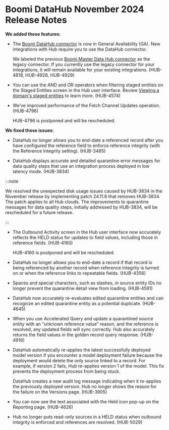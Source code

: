 #  Boomi DataHub November 2024 Release Notes

<head>
  <meta name="guidename" content="Release Notes"/>
  <meta name="context" content="GUID-53b2c450-837d-4e06-860a-c0ad15cb50a1"/>
</head>

**We added these features:**

- The [Boomi DataHub connector](/docs/Atomsphere/Integration/Connectors/int-Boomi_Data_Hub_connector.md) is now in General Availability (GA). New integrations with Hub require you to use the DataHub connector. 

  We labeled the previous [Boomi Master Data Hub connector](/docs/Atomsphere/Integration/Connectors/r-atm-MDM_connector_ff690a6f-288d-44b3-96fb-e81afb046703.md) as the legacy connector. If you currently use the legacy connector for your integrations, it will remain available for your existing integrations. (HUB-4818, HUB-4928, HUB-4929)

- You can use the AND and OR operators when filtering staged entities on the Staged Entities screen in the Hub user interface. Review [Viewing a domain's staged entities](/docs/Atomsphere/Master%20Data%20Hub/Stewardship/t-mdm-Viewing_a_domains_staged_entities_0fdcb1a0-9f4d-4d2e-9752-e6ec0c8c29f4.md) to learn more. (HUB-4574)

- We’ve improved performance of the Fetch Channel Updates operation. (HUB-4796)

  HUB-4796 is postponed and will be rescheduled.

**We fixed these issues:**

- DataHub no longer allows you to end-date a referenced record after you have configured the reference field to enforce reference integrity (with the Reference Integrity setting). (HUB-3485)

- DataHub displays accurate and detailed quarantine error messages for data quality steps that use an integration process deployed in low latency mode. (HUB-3834)

:::note

We resolved the unexpected disk usage issues caused by HUB-3834 in the November release by implementing patch 24.11.6 that removes HUB-3834. The patch applies to all Hub clouds. The improvements to quarantine messages for data quality steps, initially addressed by HUB-3834, will be rescheduled for a future release.

:::

- The Outbound Activity screen in the Hub user interface now accurately reflects the HELD status for updates to field values, including those in reference fields. (HUB-4160) 
  
  HUB-4160 is postponed and will be rescheduled. 

- DataHub no longer allows you to end-date a record if that record is being referenced by another record when reference integrity is turned on or when the reference links to repeatable fields. (HUB-4356)

- Spaces and special characters, such as slashes, in source entity IDs no longer prevent the quarantine detail view from loading. (HUB-4591)

- DataHub now accurately re-evaluates edited quarantine entities and can recognize an edited quarantine entity as a potential duplicate. (HUB-4645)

- When you use Accelerated Query and update a quarantined source entity with an “unknown reference value” reason, and the reference is resolved, any updated fields will sync correctly. Hub also accurately returns the field values in the golden record query response. (HUB-4916)

- DataHub automatically re-applies the latest successfully deployed model version if you encounter a model deployment failure because the deployment would delete the only source linked to a record. For example, if version 2 fails, Hub re-applies version 1 of the model. This fix prevents the deployment process from being stuck. 

  DataHub creates a new audit log message indicating when it re-applies the previously deployed version. Hub no longer shows the reason for the failure on the Versions page. (HUB-3905)

- You can now see the text associated with the Held icon pop-up on the Reporting page. (HUB-4626)

- Hub no longer puts read-only sources in a HELD status when outbound integrity is enforced and references are resolved. (HUB-5029)
